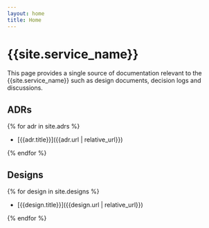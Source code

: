 ```yaml
---
layout: home
title: Home
---
```


# {{site.service_name}}

This page provides a single source of documentation relevant to the
{{site.service_name}} such as design documents, decision logs and discussions.

## ADRs

{% for adr in site.adrs %}

- [{{adr.title}}]({{adr.url | relative_url}})

{% endfor %}

## Designs

{% for design in site.designs %}

- [{{design.title}}]({{design.url | relative_url}})

{% endfor %}
